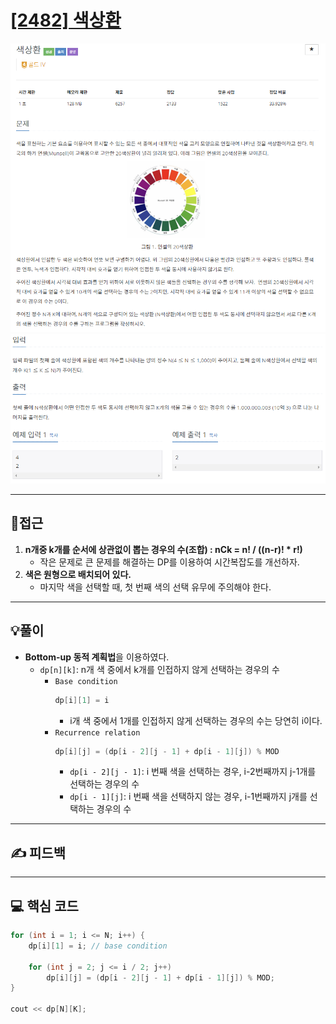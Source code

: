 # [[2482] 색상환](https://www.acmicpc.net/problem/2482)

![](imgs/1.PNG)
![](imgs/2.PNG)
___
## 🤔접근
1. <b>n개중 k개를 순서에 상관없이 뽑는 경우의 수(조합) : nCk = n! / ((n-r)! * r!)</b>
	- 작은 문제로 큰 문제를 해결하는 DP를 이용하여 시간복잡도를 개선하자.
2. <b>색은 원형으로 배치되어 있다.</b>
	- 마지막 색을 선택할 때, 첫 번째 색의 선택 유무에 주의해야 한다.
___
## 💡풀이
- <b>Bottom-up 동적 계획법</b>을 이용하였다.
	- `dp[n][k]`: n개 색 중에서 k개를 인접하지 않게 선택하는 경우의 수
		- `Base condition`
			```c++
			dp[i][1] = i
			```
			- i개 색 중에서 1개를 인접하지 않게 선택하는 경우의 수는 당연히 i이다.
		- `Recurrence relation`
			```c++
			dp[i][j] = (dp[i - 2][j - 1] + dp[i - 1][j]) % MOD
			```
			- `dp[i - 2][j - 1]`: i 번째 색을 선택하는 경우, i-2번째까지 j-1개를 선택하는 경우의 수
			- `dp[i - 1][j]`: i 번째 색을 선택하지 않는 경우, i-1번째까지 j개를 선택하는 경우의 수
	
___
## ✍ 피드백
___
## 💻 핵심 코드
```c++
for (int i = 1; i <= N; i++) {
	dp[i][1] = i; // base condition
	
	for (int j = 2; j <= i / 2; j++)
		dp[i][j] = (dp[i - 2][j - 1] + dp[i - 1][j]) % MOD;
}

cout << dp[N][K];
```